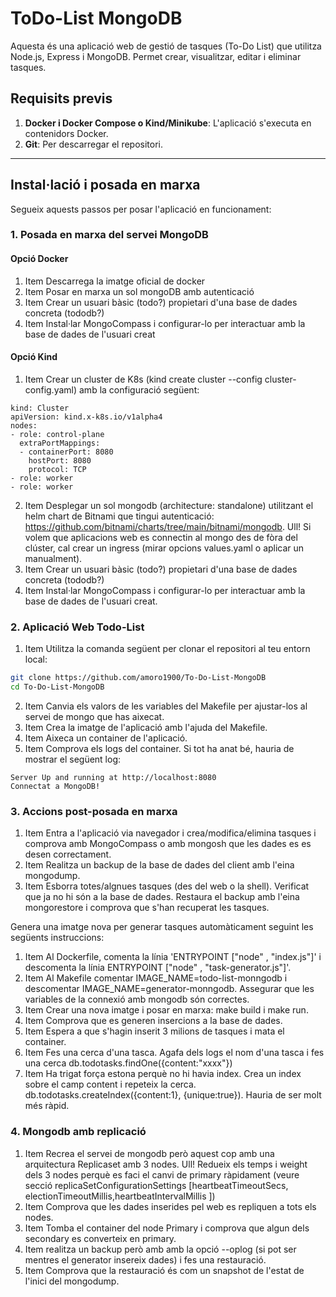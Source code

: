 # ToDo-List MongoDB

Aquesta és una aplicació web de gestió de tasques (To-Do List) que utilitza Node.js, Express i MongoDB. Permet crear, visualitzar, editar i eliminar tasques.

## Requisits previs

1. **Docker i Docker Compose o Kind/Minikube**: L'aplicació s'executa en contenidors Docker.
2. **Git**: Per descarregar el repositori.

---

## Instal·lació i posada en marxa

Segueix aquests passos per posar l'aplicació en funcionament:

### 1. Posada en marxa del servei MongoDB
#### Opció Docker
1. Item Descarrega la imatge oficial de docker
2. Item Posar en marxa un sol mongoDB amb autenticació
3. Item Crear un usuari bàsic (todo?) propietari d'una base de dades concreta (tododb?)
4. Item Instal·lar MongoCompass i configurar-lo per interactuar amb la base de dades de l'usuari creat

#### Opció Kind
1. Item Crear un cluster de K8s (kind create cluster --config cluster-config.yaml) amb la configuració següent:
````
kind: Cluster
apiVersion: kind.x-k8s.io/v1alpha4
nodes:
- role: control-plane
  extraPortMappings:
  - containerPort: 8080
    hostPort: 8080
    protocol: TCP
- role: worker
- role: worker

````
2.  Item Desplegar un sol mongodb (architecture: standalone) utilitzant el helm chart de Bitnami que tingui autenticació: https://github.com/bitnami/charts/tree/main/bitnami/mongodb. Ull! Si volem que aplicacions web es connectin al mongo des de fòra del clúster, cal crear un ingress (mirar opcions values.yaml o aplicar un manualment).
3.  Item Crear un usuari bàsic (todo?) propietari d'una base de dades concreta (tododb?)
4. Item Instal·lar MongoCompass i configurar-lo per interactuar amb la base de dades de l'usuari creat.


### 2. Aplicació Web Todo-List

1.  Item Utilitza la comanda següent per clonar el repositori al teu entorn local:
```bash
git clone https://github.com/amoro1900/To-Do-List-MongoDB
cd To-Do-List-MongoDB
```
2.  Item Canvia els valors de les variables del Makefile per ajustar-los al servei de mongo que has aixecat.
3.  Item Crea la imatge de l'aplicació amb l'ajuda del Makefile.
4.  Item Aixeca un container de l'aplicació.
5.  Item Comprova els logs del container. Si tot ha anat bé, hauria de mostrar el següent log:
````
Server Up and running at http://localhost:8080
Connectat a MongoDB!
````

### 3. Accions post-posada en marxa
1.  Item Entra a l'aplicació via navegador i crea/modifica/elimina tasques i comprova amb MongoCompass o amb mongosh que les dades es es desen correctament. 
2.  Item Realitza un backup de la base de dades del client amb l'eina mongodump.
3.  Item Esborra totes/algnues tasques (des del web o la shell). Verificat que ja no hi són a la base de dades. Restaura el backup amb l'eina mongorestore i comprova que s'han recuperat les tasques.

Genera una imatge nova per generar tasques automàticament seguint les següents instruccions:
1.  Item Al Dockerfile, comenta la línia 'ENTRYPOINT ["node" , "index.js"]'  i descomenta la línia ENTRYPOINT ["node" , "task-generator.js"]'.
2.  Item Al Makefile comentar IMAGE_NAME=todo-list-monngodb i descomentar IMAGE_NAME=generator-monngodb. Assegurar que les variables de la connexió amb mongodb són correctes.
3.  Item Crear una nova imatge i posar en marxa: make build i make run.
4.  Item  Comprova que es generen insercions a la base de dades.
5.  Item  Espera a que s'hagin inserit 3 milions de tasques i mata el container.
6.  Item  Fes una cerca d'una tasca. Agafa dels logs el nom d'una tasca i fes una cerca db.todotasks.findOne({content:"xxxx"})
7.  Item Ha trigat força estona perquè no hi havia index. Crea un index sobre el camp content i repeteix la cerca. db.todotasks.createIndex({content:1}, {unique:true}). Hauria de ser molt més ràpid.

### 4. Mongodb amb replicació
1. Item Recrea el servei de mongodb però aquest cop amb una arquitectura Replicaset amb 3 nodes. Ull! Redueix els temps i weight dels 3 nodes perquè es faci el canvi de primary ràpidament (veure secció replicaSetConfigurationSettings [heartbeatTimeoutSecs, electionTimeoutMillis,heartbeatIntervalMillis ])
2. Item Comprova que les dades inserides pel web es repliquen a tots els nodes.
3. Item Tomba el container del node Primary i comprova que algun dels secondary es converteix en primary.
4. Item realitza un backup però amb amb la opció --oplog (si pot ser mentres el generator insereix dades) i fes una restauració.
5. Item Comprova que la restauració és com un snapshot de l'estat de l'inici del mongodump.